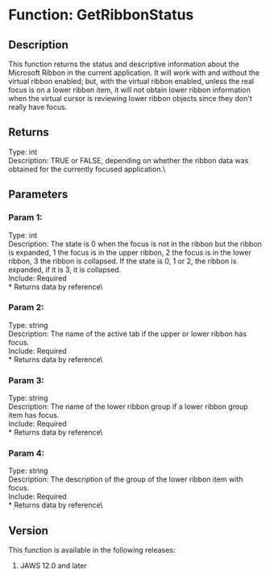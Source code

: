 # Function: GetRibbonStatus

## Description

This function returns the status and descriptive information about the
Microsoft Ribbon in the current application. It will work with and
without the virtual ribbon enabled; but, with the virtual ribbon
enabled, unless the real focus is on a lower ribbon item, it will not
obtain lower ribbon information when the virtual cursor is reviewing
lower ribbon objects since they don\'t really have focus.

## Returns

Type: int\
Description: TRUE or FALSE, depending on whether the ribbon data was
obtained for the currently focused application.\

## Parameters

### Param 1:

Type: int\
Description: The state is 0 when the focus is not in the ribbon but the
ribbon is expanded, 1 the focus is in the upper ribbon, 2 the focus is
in the lower ribbon, 3 the ribbon is collapsed. If the state is 0, 1 or
2, the ribbon is expanded, if it is 3, it is collapsed.\
Include: Required\
\* Returns data by reference\

### Param 2:

Type: string\
Description: The name of the active tab if the upper or lower ribbon has
focus.\
Include: Required\
\* Returns data by reference\

### Param 3:

Type: string\
Description: The name of the lower ribbon group if a lower ribbon group
item has focus.\
Include: Required\
\* Returns data by reference\

### Param 4:

Type: string\
Description: The description of the group of the lower ribbon item with
focus.\
Include: Required\
\* Returns data by reference\

## Version

This function is available in the following releases:

1.  JAWS 12.0 and later
